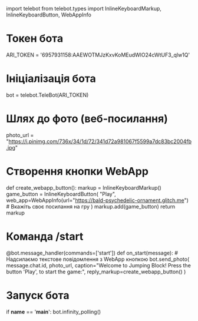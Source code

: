 import telebot
from telebot.types import InlineKeyboardMarkup, InlineKeyboardButton, WebAppInfo

# Токен бота
ARI_TOKEN = '6957931158:AAEWOTMJzKxvKoMEudWlO24cWtUF3_qlw1Q'

# Ініціалізація бота
bot = telebot.TeleBot(ARI_TOKEN)

# Шлях до фото (веб-посилання)
photo_url = "https://i.pinimg.com/736x/34/1d/72/341d72a981067f5599a7dc83bc2004fb.jpg"

# Створення кнопки WebApp
def create_webapp_button():
    markup = InlineKeyboardMarkup()
    game_button = InlineKeyboardButton(
        "Play",
        web_app=WebAppInfo(url="https://bald-psychedelic-ornament.glitch.me")  # Вкажіть своє посилання на гру
    )
    markup.add(game_button)
    return markup


# Команда /start
@bot.message_handler(commands=['start'])
def on_start(message):
    # Надсилаємо текстове повідомлення з WebApp кнопкою
    bot.send_photo(
        message.chat.id,
        photo_url,
        caption="Welcome to Jumping Block! Press the button 'Play', to start the game:",
        reply_markup=create_webapp_button()
    )


# Запуск бота
if __name__ == '__main__':
    bot.infinity_polling()
